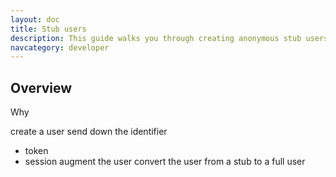 ```yaml
---
layout: doc
title: Stub users
description: This guide walks you through creating anonymous stub users in FusionAuth.
navcategory: developer
---
```


## Overview

Why

create a user
send down the identifier
- token
- session
augment the user
convert the user from a stub to a full user
